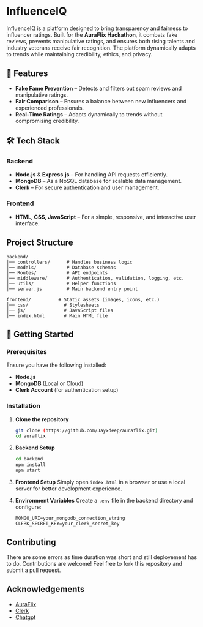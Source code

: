 # InfluenceIQ

InfluenceIQ is a platform designed to bring transparency and fairness to influencer ratings. Built for the **AuraFlix Hackathon**, it combats fake reviews, prevents manipulative ratings, and ensures both rising talents and industry veterans receive fair recognition. The platform dynamically adapts to trends while maintaining credibility, ethics, and privacy.

## 🚀 Features

- **Fake Fame Prevention** – Detects and filters out spam reviews and manipulative ratings.
- **Fair Comparison** – Ensures a balance between new influencers and experienced professionals.
- **Real-Time Ratings** – Adapts dynamically to trends without compromising credibility.

## 🛠 Tech Stack

### **Backend**
- **Node.js** & **Express.js** – For handling API requests efficiently.
- **MongoDB** – As a NoSQL database for scalable data management.
- **Clerk** – For secure authentication and user management.

### **Frontend**
- **HTML, CSS, JavaScript** – For a simple, responsive, and interactive user interface.

##  Project Structure
```
backend/
│── controllers/      # Handles business logic
│── models/           # Database schemas
│── Routes/           # API endpoints
│── middleware/       # Authentication, validation, logging, etc.
│── utils/            # Helper functions
│── server.js         # Main backend entry point

frontend/          # Static assets (images, icons, etc.)
│── css/             # Stylesheets
│── js/              # JavaScript files
│── index.html       # Main HTML file
```

## 🚀 Getting Started

### **Prerequisites**
Ensure you have the following installed:
- **Node.js** 
- **MongoDB** (Local or Cloud)
- **Clerk Account** (for authentication setup)

### **Installation**
1. **Clone the repository**
   ```sh
   git clone (https://github.com/Jayxdeep/auraflix.git)
   cd auraflix
   ```

2. **Backend Setup**
   ```sh
   cd backend
   npm install
   npm start
   ```

3. **Frontend Setup**
   Simply open `index.html` in a browser or use a local server for better development experience.

4. **Environment Variables**
   Create a `.env` file in the backend directory and configure:
   ```env
   MONGO_URI=your_mongodb_connection_string
   CLERK_SECRET_KEY=your_clerk_secret_key
   ```

##  Contributing
There are some errors as time duration was short and still deployement has to do.
Contributions are welcome! Feel free to fork this repository and submit a pull request.

## Acknowledgements

 - [AuraFlix](https://devfolio.co/auraflix/dashboard)
 - [Clerk](https://clerk.com/)
 - [Chatgpt](https://chatgpt.com/)
   


